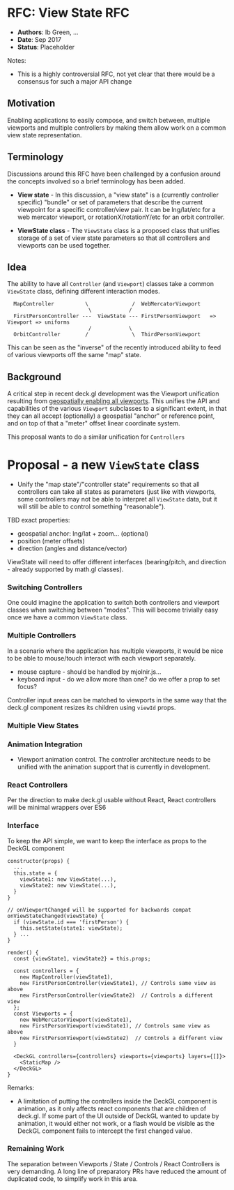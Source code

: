 # RFC: View State RFC

* **Authors**: Ib Green, ...
* **Date**: Sep 2017
* **Status**: Placeholder

Notes:
* This is a highly controversial RFC, not yet clear that there would be a consensus for such a major API change

## Motivation

Enabling applications to easily compose, and switch between, multiple viewports and multiple controllers by making them allow work on a common view state representation.

## Terminology

Discussions around this RFC have been challenged by a confusion around the concepts involved so a brief terminology has been added.

* **View state** - In this discussion, a "view state" is a (currently controller specific) "bundle" or set of parameters that describe the current viewpoint for a specific controller/view pair. It can be lng/lat/etc for a web mercator viewport, or rotationX/rotationY/etc for an orbit controller.

* **ViewState class** - The `ViewState` class is a proposed class that unifies storage of a set of view state parameters so that all controllers and viewports can be used together.


## Idea

The ability to have all `Controller` (and `Viewport`) classes take a common `ViewState` class, defining different interaction modes.

```
  MapController          \              /  WebMercatorViewport
                          \            /
  FirstPersonController ---  ViewState --- FirstPersonViewport   => Viewport => uniforms
                          /            \
  OrbitController        /              \  ThirdPersonViewport
```

This can be seen as the "inverse" of the recently introduced ability to feed of various viewports off the same "map" state.


## Background

A critical step in recent deck.gl development was the Viewport unification resulting from [geospatially enabling all viewports](first-person-mercator-viewport-rfc.md). This unifies the API and capabilities of the various `Viewport` subclasses to a significant extent, in that they can all accept (optionally) a geospatial "anchor" or reference point, and on top of that a "meter" offset linear coordinate system.

This proposal wants to do a similar unification for `Controllers`


# Proposal - a new `ViewState` class

* Unify the "map state"/"controller state" requirements so that all controllers can take all states as parameters (just like with viewports, some controllers may not be able to interpret all `ViewState` data, but it will still be able to control something "reasonable").

TBD exact properties:
* geospatial anchor: lng/lat + zoom... (optional)
* position (meter offsets)
* direction (angles and distance/vector)

ViewState will need to offer different interfaces (bearing/pitch, and direction - already supported by math.gl classes).


### Switching Controllers

One could imagine the application to switch both controllers and viewport classes when switching between "modes". This will become trivially easy once we have a common `ViewState` class.


### Multiple Controllers

In a scenario where the application has multiple viewports, it would be nice to be able to mouse/touch interact with each viewport separately.

* mouse capture - should be handled by mjolnir.js...
* keyboard input - do we allow more than one? do we offer a prop to set focus?

Controller input areas can be matched to viewports in the same way that the deck.gl component resizes its children using `viewId` props.


### Multiple View States


### Animation Integration

* Viewport animation control. The controller architecture needs to be unified with the animation support that is currently in development.


### React Controllers

Per the direction to make deck.gl usable without React, React controllers will be minimal wrappers over ES6


### Interface

To keep the API simple, we want to keep the interface as props to the DeckGL component
```
constructor(props) {
  ...
  this.state = {
  	viewState1: new ViewState(...),
   	viewState2: new ViewState(...),
  }
}

// onViewportChanged will be supported for backwards compat
onViewStateChanged(viewState) {
  if (viewState.id === 'firstPerson') {
  	this.setState(state1: viewState);
  } ...
}

render() {
  const {viewState1, viewState2} = this.props;

  const controllers = {
    new MapController(viewState1),
    new FirstPersonController(viewState1), // Controls same view as above
    new FirstPersonController(viewState2)  // Controls a different view
  };
  const Viewports = {
    new WebMercatorViewport(viewState1),
    new FirstPersonViewport(viewState1), // Controls same view as above
    new FirstPersonViewport(viewState2)  // Controls a different view
  }

  <DeckGL controllers={controllers} viewports={viewports} layers={[]}>
    <StaticMap />
  </DeckGL>
}
```


Remarks:
* A limitation of putting the controllers inside the DeckGL component is animation, as it only affects react components that are children of deck.gl. If some part of the UI outside of DeckGL wanted to update by animation, it would either not work, or a flash would be visible as the DeckGL component fails to intercept the first changed value.



### Remaining Work

The separation between Viewports / State / Controls / React Controllers is very demanding. A long line of preparatory PRs have reduced the amount of duplicated code, to simplify work in this area.
